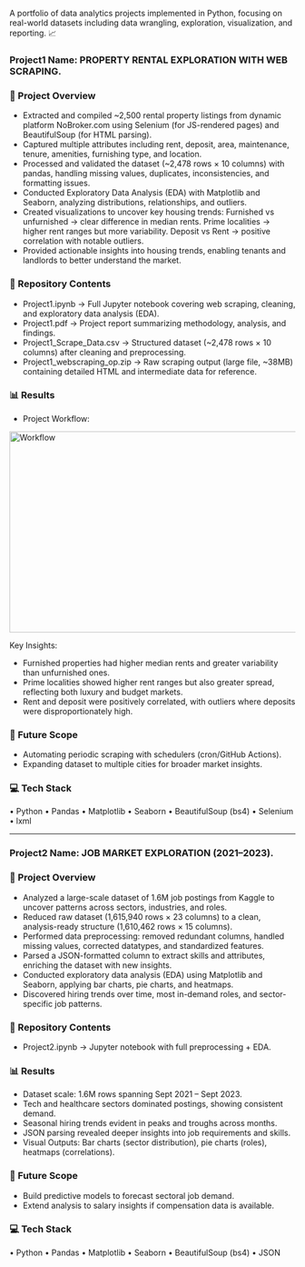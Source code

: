 A portfolio of data analytics projects implemented in Python, focusing on real-world datasets including data wrangling, exploration, visualization, and reporting. 📈

### Project1 Name: PROPERTY RENTAL EXPLORATION WITH WEB SCRAPING.  

### 📌 Project Overview

- Extracted and compiled ~2,500 rental property listings from dynamic platform NoBroker.com using Selenium (for JS-rendered pages) and BeautifulSoup (for HTML parsing).
- Captured multiple attributes including rent, deposit, area, maintenance, tenure, amenities, furnishing type, and location.
- Processed and validated the dataset (~2,478 rows × 10 columns) with pandas, handling missing values, duplicates, inconsistencies, and formatting issues.
- Conducted Exploratory Data Analysis (EDA) with Matplotlib and Seaborn, analyzing distributions, relationships, and outliers.
- Created visualizations to uncover key housing trends: Furnished vs unfurnished → clear difference in median rents. Prime localities → higher rent ranges but more variability. Deposit vs Rent → positive correlation with notable outliers.
- Provided actionable insights into housing trends, enabling tenants and landlords to better understand the market.

### 📂 Repository Contents

- Project1.ipynb → Full Jupyter notebook covering web scraping, cleaning, and exploratory data analysis (EDA).
- Project1.pdf → Project report summarizing methodology, analysis, and findings.
- Project1_Scrape_Data.csv → Structured dataset (~2,478 rows × 10 columns) after cleaning and preprocessing.
- Project1_webscraping_op.zip → Raw scraping output (large file, ~38MB) containing detailed HTML and intermediate data for reference.

### 📊 Results

- Project Workflow:
<img width="1024" height="354" alt="Workflow" src="https://github.com/user-attachments/assets/ca4de51a-5128-4fec-95ac-b08fe4e051cf" />

Key Insights:
- Furnished properties had higher median rents and greater variability than unfurnished ones.
- Prime localities showed higher rent ranges but also greater spread, reflecting both luxury and budget markets.
- Rent and deposit were positively correlated, with outliers where deposits were disproportionately high.

### 🔮 Future Scope

- Automating periodic scraping with schedulers (cron/GitHub Actions).
- Expanding dataset to multiple cities for broader market insights.

### 💻 Tech Stack 

• Python  • Pandas  • Matplotlib  • Seaborn  • BeautifulSoup (bs4)  • Selenium  • lxml

___________________________________________________________________________________________________________________________________________________________________________________


### Project2 Name: JOB MARKET EXPLORATION (2021–2023).  

### 📌 Project Overview

- Analyzed a large-scale dataset of 1.6M job postings from Kaggle to uncover patterns across sectors, industries, and roles.
- Reduced raw dataset (1,615,940 rows × 23 columns) to a clean, analysis-ready structure (1,610,462 rows × 15 columns).
- Performed data preprocessing: removed redundant columns, handled missing values, corrected datatypes, and standardized features.
- Parsed a JSON-formatted column to extract skills and attributes, enriching the dataset with new insights.
- Conducted exploratory data analysis (EDA) using Matplotlib and Seaborn, applying bar charts, pie charts, and heatmaps.
- Discovered hiring trends over time, most in-demand roles, and sector-specific job patterns.

### 📂 Repository Contents

- Project2.ipynb → Jupyter notebook with full preprocessing + EDA.

### 📊 Results

- Dataset scale: 1.6M rows spanning Sept 2021 – Sept 2023.
- Tech and healthcare sectors dominated postings, showing consistent demand.
- Seasonal hiring trends evident in peaks and troughs across months.
- JSON parsing revealed deeper insights into job requirements and skills.
- Visual Outputs: Bar charts (sector distribution), pie charts (roles), heatmaps (correlations).

### 🔮 Future Scope

- Build predictive models to forecast sectoral job demand.
- Extend analysis to salary insights if compensation data is available.

### 💻 Tech Stack 

• Python  • Pandas  • Matplotlib  • Seaborn  • BeautifulSoup (bs4)  • JSON

